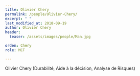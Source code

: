 ```yaml
---
title: Olivier Chery
permalink: /people/Olivier-Chery/
excerpt: " "
last_modified_at: 2018-09-19
author: Olivier Chery
header:
  teaser: /assets/images/people/Man.jpg

orden: Chery
role: MCF

---
```


Olivier Chery
(Durabilité, Aide à la décision, Analyse de Risques)
